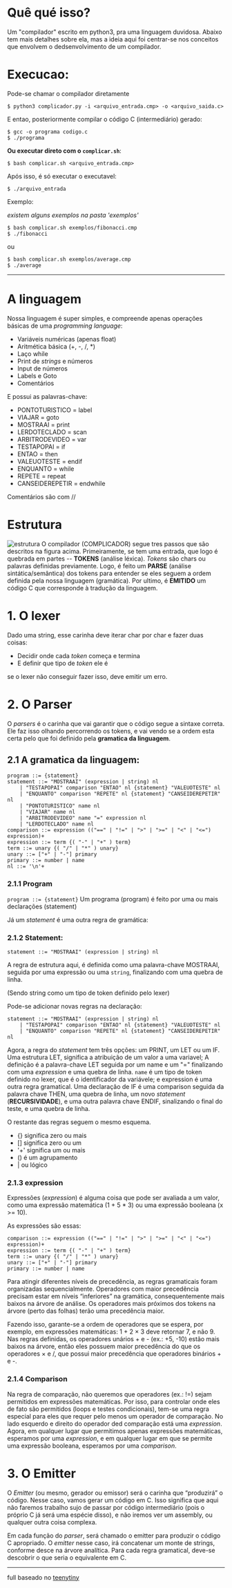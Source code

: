 # Quê qué isso?
Um "compilador" escrito em python3, pra uma linguagem duvidosa. Abaixo tem mais detalhes sobre ela,
mas a ideia aqui foi centrar-se nos conceitos que envolvem o dedsenvolvimento de um compilador.

# Execucao:
Pode-se chamar o compilador diretamente
```
$ python3 complicador.py -i <arquivo_entrada.cmp> -o <arquivo_saida.c>
```
E entao, posteriormente compilar o código C (intermediário) gerado:

```
$ gcc -o programa codigo.c
$ ./programa
```

**Ou executar direto com o `complicar.sh`**:

```
$ bash complicar.sh <arquivo_entrada.cmp>
```

Após isso, é só executar o executavel:
```
$ ./arquivo_entrada
```

Exemplo:

*existem alguns exemplos na pasta 'exemplos'*
```
$ bash complicar.sh exemplos/fibonacci.cmp
$ ./fibonacci
```

ou

```
$ bash complicar.sh exemplos/average.cmp
$ ./average
```

---
# A linguagem
Nossa linguagem é super simples, e compreende apenas operações básicas de uma *programming language*:
- Variáveis numéricas (apenas float)
- Aritmética básica (+, -, /, *)
- Laço while
- Print de *strings* e números
- Input de números
- Labels e Goto
- Comentários

E possui as palavras-chave:
- PONTOTURISTICO = label
- VIAJAR = goto 
- MOSTRAAI = print
- LERDOTECLADO = scan
- ARBITRODEVIDEO = var
- TESTAPOPAI = if
- ENTAO = then
- VALEUOTESTE = endif
- ENQUANTO = while
- REPETE = repeat
- CANSEIDEREPETIR = endwhile

Comentários são com //
# Estrutura


![estrutura](estrutura.png)
O compilador (COMPLICADOR) segue tres passos que são descritos na figura acima. Primeiramente,
se tem uma entrada, que logo é quebrada em partes -- **TOKENS** (análise léxica).
*Tokens* são chars ou palavras definidas previamente. 
Logo, é feito um **PARSE** (análise sintática/semântica) dos tokens para entender se eles seguem
a ordem definida pela nossa linguagem (gramática). Por ultimo, é **EMITIDO** um
código C que corresponde à tradução da linguagem.

# 1. O lexer
Dado uma string, esse carinha deve iterar char por char e fazer duas coisas:
- Decidir onde cada *token* começa e termina
- E definir que tipo de *token* ele é

se o lexer não conseguir fazer isso, deve emitir um erro.

# 2. O Parser
O *parsers* é o carinha que vai garantir que o código segue a sintaxe correta.
Ele faz isso olhando percorrendo os tokens, e vai vendo se a ordem esta certa pelo
que foi definido pela **gramatica da linguagem**.

## 2.1 A gramatica da linguagem:

```
program ::= {statement}
statement ::= "MOSTRAAI" (expression | string) nl
    | "TESTAPOPAI" comparison "ENTAO" nl {statement} "VALEUOTESTE" nl
    | "ENQUANTO" comparison "REPETE" nl {statement} "CANSEIDEREPETIR" nl
    | "PONTOTURISTICO" name nl
    | "VIAJAR" name nl
    | "ARBITRODEVIDEO" name "=" expression nl
    | "LERDOTECLADO" name nl
comparison ::= expression (("==" | "!=" | ">" | ">=" | "<" | "<=") expression)+
expression ::= term {( "-" | "+" ) term}
term ::= unary {( "/" | "*" ) unary}
unary ::= ["+" | "-"] primary
primary ::= number | name
nl ::= '\n'+ 
```

### 2.1.1 Program

`program ::= {statement}`
Um programa (program) é feito por uma ou mais declarações (statement)

Já um *statement* é uma outra regra de gramática:
### 2.1.2 Statement:
`statement ::= "MOSTRAAI" (expression | string) nl`

A regra de estrutura aqui, é definida como uma palavra-chave MOSTRAAI, 
seguida por uma expressão ou uma `string`, finalizando com uma quebra de linha.

(Sendo string como um tipo de token definido pelo lexer)

Pode-se adicionar novas regras na declaração:

```
statement ::= "MOSTRAAI" (expression | string) nl
    | "TESTAPOPAI" comparison "ENTAO" nl {statement} "VALEUOTESTE" nl
    | "ENQUANTO" comparison "REPETE" nl {statement} "CANSEIDEREPETIR" nl
```

Agora, a regra do *statement* tem três opções: um PRINT, um LET ou um IF. Uma estrutura LET, 
significa a atribuição de um valor a uma variavel; A definição é a palavra-chave LET seguida por
um name e um "=" finalizando com uma *expression* e uma quebra de linha. `name` é um tipo de token
definido no lexer, que é o identificador da variávele; e expression é uma outra regra gramatical.
Uma declaração de IF é uma comparison seguida da palavra chave THEN, uma quebra de linha, 
um novo *statement* (**RECURSIVIDADE**), e uma outra palavra chave ENDIF, 
sinalizando o final do teste, e uma quebra de linha.

O restante das regras seguem o mesmo esquema. 

- {} significa zero ou mais
- [] significa zero ou um
- '+' significa um ou mais
- () é um agrupamento
- | ou lógico

### 2.1.3 expression
Expressões (*expression*) é alguma coisa que pode ser avaliada a um valor, como uma expressão
matemática (1 + 5 * 3) ou uma expressão booleana (x >= 10).

As expressões são essas:
```
comparison ::= expression (("==" | "!=" | ">" | ">=" | "<" | "<=") expression)+
expression ::= term {( "-" | "+" ) term}
term ::= unary {( "/" | "*" ) unary}
unary ::= ["+" | "-"] primary
primary ::= number | name
```


Para atingir diferentes níveis de precedência, as regras gramaticais 
foram organizadas sequencialmente. Operadores com maior precedência 
precisam estar em níveis “inferiores” na gramática, consequentemente
mais baixos na árvore de análise. Os operadores mais próximos 
dos tokens na árvore (perto das folhas) terão uma precedência maior.

Fazendo isso, garante-se a ordem de operadores que se espera, por exemplo, 
em expressões matemáticas: 1 + 2 × 3 deve retornar 7, e não 9. 
Nas regras definidas, os operadores unários + e - (ex.: +5, -10)
estão mais baixos na árvore, então eles possuem maior precedência do que os operadores
× e /, que possui maior precedência que operadores binários + e -.

### 2.1.4 Comparison
Na regra de comparação, não queremos que operadores (ex.: !=) sejam permitidos 
em expressões matemáticas. Por isso, para controlar onde eles de fato são permitidos
(loops e testes condicionais), tem-se uma regra especial para eles que requer
pelo menos um operador de comparação. No lado esquerdo e direito do operador
ded comparação está uma *expression*. Agora, em qualquer lugar que permitimos
apenas expressões matemáticas, esperamos por uma *expression*, e em qualquer lugar
em que se permite uma expressão booleana, esperamos por uma *comparison*.

# 3. O Emitter
O *Emitter* (ou mesmo, gerador ou emissor) será o carinha que “produzirá” o código. 
Nesse caso, vamos gerar um código em C. Isso significa que aqui não faremos trabalho sujo
de passar por código intermediário (pois o próprio C já será uma espécie disso), e
não iremos ver um assembly, ou qualquer outra coisa complexa.

Em cada função do *parser*, será chamado o emitter para produzir o código C apropriado.
O *emitter* nesse caso, irá concatenar um monte de strings, conforme desce na 
árvore analítica. Para cada regra gramatical, deve-se descobrir o que seria o equivalente
em C.

---
full baseado no [teenytiny](https://github.com/AZHenley/teenytinycompiler)
